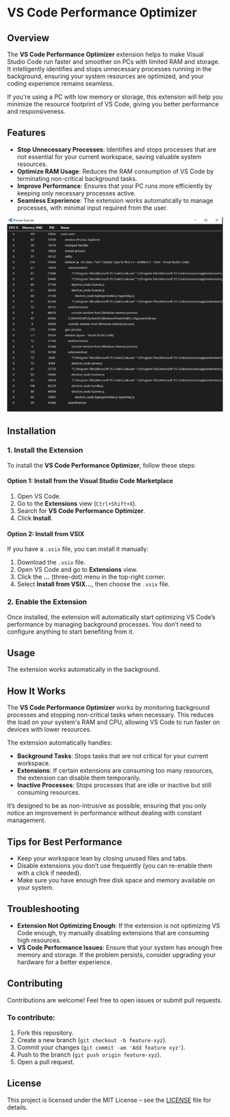 # VS Code Performance Optimizer

## Overview

The **VS Code Performance Optimizer** extension helps to make Visual Studio Code run faster and smoother on PCs with limited RAM and storage. It intelligently identifies and stops unnecessary processes running in the background, ensuring your system resources are optimized, and your coding experience remains seamless.

If you're using a PC with low memory or storage, this extension will help you minimize the resource footprint of VS Code, giving you better performance and responsiveness.

## Features

- **Stop Unnecessary Processes**: Identifies and stops processes that are not essential for your current workspace, saving valuable system resources.
- **Optimize RAM Usage**: Reduces the RAM consumption of VS Code by terminating non-critical background tasks.
- **Improve Performance**: Ensures that your PC runs more efficiently by keeping only necessary processes active.
- **Seamless Experience**: The extension works automatically to manage processes, with minimal input required from the user.

![Process Closures](images/optimisation.png)

## Installation

### 1. Install the Extension

To install the **VS Code Performance Optimizer**, follow these steps:

#### Option 1: Install from the Visual Studio Code Marketplace

1. Open VS Code.
2. Go to the **Extensions** view (`Ctrl+Shift+X`).
3. Search for **VS Code Performance Optimizer**.
4. Click **Install**.

#### Option 2: Install from VSIX

If you have a `.vsix` file, you can install it manually:

1. Download the `.vsix` file.
2. Open VS Code and go to **Extensions** view.
3. Click the **...** (three-dot) menu in the top-right corner.
4. Select **Install from VSIX...**, then choose the `.vsix` file.

### 2. Enable the Extension

Once installed, the extension will automatically start optimizing VS Code’s performance by managing background processes. You don’t need to configure anything to start benefiting from it.

## Usage

The extension works automatically in the background.

## How It Works

The **VS Code Performance Optimizer** works by monitoring background processes and stopping non-critical tasks when necessary. This reduces the load on your system's RAM and CPU, allowing VS Code to run faster on devices with lower resources.

The extension automatically handles:

- **Background Tasks**: Stops tasks that are not critical for your current workspace.
- **Extensions**: If certain extensions are consuming too many resources, the extension can disable them temporarily.
- **Inactive Processes**: Stops processes that are idle or inactive but still consuming resources.

It’s designed to be as non-intrusive as possible, ensuring that you only notice an improvement in performance without dealing with constant management.

## Tips for Best Performance

- Keep your workspace lean by closing unused files and tabs.
- Disable extensions you don’t use frequently (you can re-enable them with a click if needed).
- Make sure you have enough free disk space and memory available on your system.

## Troubleshooting

- **Extension Not Optimizing Enough**: If the extension is not optimizing VS Code enough, try manually disabling extensions that are consuming high resources.
- **VS Code Performance Issues**: Ensure that your system has enough free memory and storage. If the problem persists, consider upgrading your hardware for a better experience.

## Contributing

Contributions are welcome! Feel free to open issues or submit pull requests.

### To contribute:

1. Fork this repository.
2. Create a new branch (`git checkout -b feature-xyz`).
3. Commit your changes (`git commit -am 'Add feature xyz'`).
4. Push to the branch (`git push origin feature-xyz`).
5. Open a pull request.

## License

This project is licensed under the MIT License – see the [LICENSE](LICENSE) file for details.
